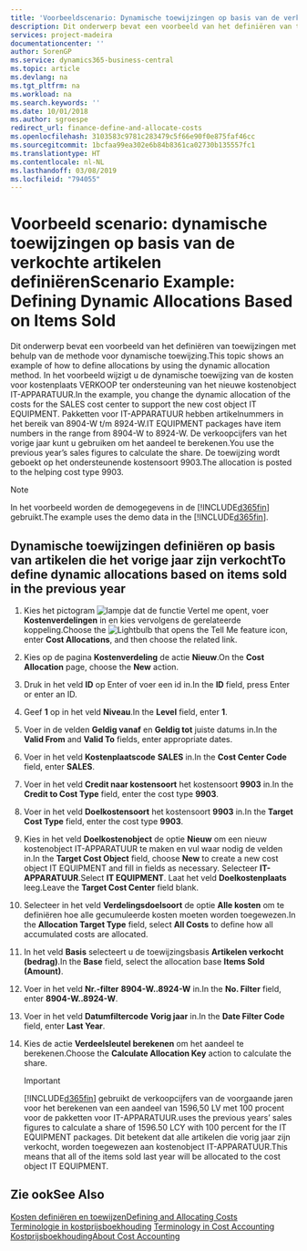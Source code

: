 ```yaml
---
title: 'Voorbeeldscenario: Dynamische toewijzingen op basis van de verkochte artikelen definiëren | Microsoft Docs'
description: Dit onderwerp bevat een voorbeeld van het definiëren van toewijzingen met behulp van de methode voor dynamische toewijzing.
services: project-madeira
documentationcenter: ''
author: SorenGP
ms.service: dynamics365-business-central
ms.topic: article
ms.devlang: na
ms.tgt_pltfrm: na
ms.workload: na
ms.search.keywords: ''
ms.date: 10/01/2018
ms.author: sgroespe
redirect_url: finance-define-and-allocate-costs
ms.openlocfilehash: 3103583c9781c283479c5f66e90f0e875faf46cc
ms.sourcegitcommit: 1bcfaa99ea302e6b84b8361ca02730b135557fc1
ms.translationtype: HT
ms.contentlocale: nl-NL
ms.lasthandoff: 03/08/2019
ms.locfileid: "794055"
---
```

# <a name="scenario-example-defining-dynamic-allocations-based-on-items-sold"></a><span data-ttu-id="fdafe-103">Voorbeeld scenario: dynamische toewijzingen op basis van de verkochte artikelen definiëren</span><span class="sxs-lookup"><span data-stu-id="fdafe-103">Scenario Example: Defining Dynamic Allocations Based on Items Sold</span></span>
<span data-ttu-id="fdafe-104">Dit onderwerp bevat een voorbeeld van het definiëren van toewijzingen met behulp van de methode voor dynamische toewijzing.</span><span class="sxs-lookup"><span data-stu-id="fdafe-104">This topic shows an example of how to define allocations by using the dynamic allocation method.</span></span> <span data-ttu-id="fdafe-105">In het voorbeeld wijzigt u de dynamische toewijzing van de kosten voor kostenplaats VERKOOP ter ondersteuning van het nieuwe kostenobject IT-APPARATUUR.</span><span class="sxs-lookup"><span data-stu-id="fdafe-105">In the example, you change the dynamic allocation of the costs for the SALES cost center to support the new cost object IT EQUIPMENT.</span></span> <span data-ttu-id="fdafe-106">Pakketten voor IT-APPARATUUR hebben artikelnummers in het bereik van 8904-W t/m 8924-W.</span><span class="sxs-lookup"><span data-stu-id="fdafe-106">IT EQUIPMENT packages have item numbers in the range from 8904-W to 8924-W.</span></span> <span data-ttu-id="fdafe-107">De verkoopcijfers van het vorige jaar kunt u gebruiken om het aandeel te berekenen.</span><span class="sxs-lookup"><span data-stu-id="fdafe-107">You use the previous year’s sales figures to calculate the share.</span></span> <span data-ttu-id="fdafe-108">De toewijzing wordt geboekt op het ondersteunende kostensoort 9903.</span><span class="sxs-lookup"><span data-stu-id="fdafe-108">The allocation is posted to the helping cost type 9903.</span></span>  

> [!NOTE]  
>  <span data-ttu-id="fdafe-109">In het voorbeeld worden de demogegevens in de [!INCLUDE[d365fin](includes/d365fin_md.md)] gebruikt.</span><span class="sxs-lookup"><span data-stu-id="fdafe-109">The example uses the demo data in the [!INCLUDE[d365fin](includes/d365fin_md.md)].</span></span>  

## <a name="to-define-dynamic-allocations-based-on-items-sold-in-the-previous-year"></a><span data-ttu-id="fdafe-110">Dynamische toewijzingen definiëren op basis van artikelen die het vorige jaar zijn verkocht</span><span class="sxs-lookup"><span data-stu-id="fdafe-110">To define dynamic allocations based on items sold in the previous year</span></span>  

1.  <span data-ttu-id="fdafe-111">Kies het pictogram ![lampje dat de functie Vertel me opent](media/ui-search/search_small.png "Vertel me wat u wilt doen"), voer **Kostenverdelingen** in en kies vervolgens de gerelateerde koppeling.</span><span class="sxs-lookup"><span data-stu-id="fdafe-111">Choose the ![Lightbulb that opens the Tell Me feature](media/ui-search/search_small.png "Tell me what you want to do") icon, enter **Cost Allocations**, and then choose the related link.</span></span>  
2.  <span data-ttu-id="fdafe-112">Kies op de pagina **Kostenverdeling** de actie **Nieuw**.</span><span class="sxs-lookup"><span data-stu-id="fdafe-112">On the **Cost Allocation** page, choose the **New** action.</span></span>  
3.  <span data-ttu-id="fdafe-113">Druk in het veld **ID** op Enter of voer een id in.</span><span class="sxs-lookup"><span data-stu-id="fdafe-113">In the **ID** field, press Enter or enter an ID.</span></span>  
4.  <span data-ttu-id="fdafe-114">Geef **1** op in het veld **Niveau**.</span><span class="sxs-lookup"><span data-stu-id="fdafe-114">In the **Level** field, enter **1**.</span></span>  
5.  <span data-ttu-id="fdafe-115">Voer in de velden **Geldig vanaf** en **Geldig tot** juiste datums in.</span><span class="sxs-lookup"><span data-stu-id="fdafe-115">In the **Valid From** and **Valid To** fields, enter appropriate dates.</span></span>  
6.  <span data-ttu-id="fdafe-116">Voer in het veld **Kostenplaatscode** **SALES** in.</span><span class="sxs-lookup"><span data-stu-id="fdafe-116">In the **Cost Center Code** field, enter **SALES**.</span></span>  
7.  <span data-ttu-id="fdafe-117">Voer in het veld **Credit naar kostensoort** het kostensoort **9903** in.</span><span class="sxs-lookup"><span data-stu-id="fdafe-117">In the **Credit to Cost Type** field, enter the cost type **9903**.</span></span>  
8.  <span data-ttu-id="fdafe-118">Voer in het veld **Doelkostensoort** het kostensoort **9903** in.</span><span class="sxs-lookup"><span data-stu-id="fdafe-118">In the **Target Cost Type** field, enter the cost type **9903**.</span></span>  
9. <span data-ttu-id="fdafe-119">Kies in het veld **Doelkostenobject** de optie **Nieuw** om een nieuw kostenobject IT-APPARATUUR te maken en vul waar nodig de velden in.</span><span class="sxs-lookup"><span data-stu-id="fdafe-119">In the **Target Cost Object** field, choose **New** to create a new cost object IT EQUIPMENT and fill in fields as necessary.</span></span> <span data-ttu-id="fdafe-120">Selecteer **IT-APPARATUUR**.</span><span class="sxs-lookup"><span data-stu-id="fdafe-120">Select **IT EQUIPMENT**.</span></span> <span data-ttu-id="fdafe-121">Laat het veld **Doelkostenplaats** leeg.</span><span class="sxs-lookup"><span data-stu-id="fdafe-121">Leave the **Target Cost Center** field blank.</span></span>  
10. <span data-ttu-id="fdafe-122">Selecteer in het veld **Verdelingsdoelsoort** de optie **Alle kosten** om te definiëren hoe alle gecumuleerde kosten moeten worden toegewezen.</span><span class="sxs-lookup"><span data-stu-id="fdafe-122">In the **Allocation Target Type** field, select **All Costs** to define how all accumulated costs are allocated.</span></span>  
11. <span data-ttu-id="fdafe-123">In het veld **Basis** selecteert u de toewijzingsbasis **Artikelen verkocht (bedrag)**.</span><span class="sxs-lookup"><span data-stu-id="fdafe-123">In the **Base** field, select the allocation base **Items Sold (Amount)**.</span></span>  
12. <span data-ttu-id="fdafe-124">Voer in het veld **Nr.-filter** **8904-W..8924-W** in.</span><span class="sxs-lookup"><span data-stu-id="fdafe-124">In the **No. Filter** field, enter **8904-W..8924-W**.</span></span>  
13. <span data-ttu-id="fdafe-125">Voer in het veld **Datumfiltercode** **Vorig jaar** in.</span><span class="sxs-lookup"><span data-stu-id="fdafe-125">In the **Date Filter Code** field, enter **Last Year**.</span></span>  
14. <span data-ttu-id="fdafe-126">Kies de actie **Verdeelsleutel berekenen** om het aandeel te berekenen.</span><span class="sxs-lookup"><span data-stu-id="fdafe-126">Choose the **Calculate Allocation Key** action to calculate the share.</span></span>  

    > [!IMPORTANT]  
    >  [!INCLUDE[d365fin](includes/d365fin_md.md)] <span data-ttu-id="fdafe-127">gebruikt de verkoopcijfers van de voorgaande jaren voor het berekenen van een aandeel van 1596,50 LV met 100 procent voor de pakketten voor IT-APPARATUUR.</span><span class="sxs-lookup"><span data-stu-id="fdafe-127">uses the previous years’ sales figures to calculate a share of 1596.50 LCY with 100 percent for the IT EQUIPMENT packages.</span></span> <span data-ttu-id="fdafe-128">Dit betekent dat alle artikelen die vorig jaar zijn verkocht, worden toegewezen aan kostenobject IT-APPARATUUR.</span><span class="sxs-lookup"><span data-stu-id="fdafe-128">This means that all of the items sold last year will be allocated to the cost object IT EQUIPMENT.</span></span>  

## <a name="see-also"></a><span data-ttu-id="fdafe-129">Zie ook</span><span class="sxs-lookup"><span data-stu-id="fdafe-129">See Also</span></span>  
[<span data-ttu-id="fdafe-130">Kosten definiëren en toewijzen</span><span class="sxs-lookup"><span data-stu-id="fdafe-130">Defining and Allocating Costs</span></span>](finance-define-and-allocate-costs.md)  
<span data-ttu-id="fdafe-131">[Terminologie in kostprijsboekhouding](finance-terminology-in-cost-accounting.md) </span><span class="sxs-lookup"><span data-stu-id="fdafe-131">[Terminology in Cost Accounting](finance-terminology-in-cost-accounting.md) </span></span>  
[<span data-ttu-id="fdafe-132">Kostprijsboekhouding</span><span class="sxs-lookup"><span data-stu-id="fdafe-132">About Cost Accounting</span></span>](finance-about-cost-accounting.md)
